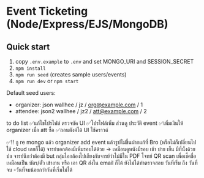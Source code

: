 # Event Ticketing (Node/Express/EJS/MongoDB)

## Quick start
1. copy `.env.example` to `.env` and set MONGO_URI and SESSION_SECRET
2. `npm install`
3. `npm run seed` (creates sample users/events)
4. `npm run dev` or `npm start`

Default seed users:
- organizer: json wallhee / jz / org@example.com / 1 
- attendee: json2 wallhee / jz2 / att@example.com / 2

to do list 
✅แก้ไขโปรไฟล์ ตรวจบัค UI 
✅โปรไฟล์เพิ่ม ส่วนดู ประวัติ event
✅เพิ่มเงินให้ organizer เมื่อ att ซื้อ
✅ถอนตังค์ได้ UI
ใช้คราวด์

✅!! กู re mongo แล้ว organizer add event แล้วรูปไม่ขึ้นฝากแก้ที่ Bro (หรือไม่ก็เปลี่ยนไปใช้ cloud เลยก็ได้)
จารย์บอกต้องมีเพิ่มรอบได้ด้วย -> เหมือนดูหนังมีรอบ เช้า บ่าย  เย็น 
มีที่นั่งด้วย ปล จารย์นึกว่าต้องมี but กลุ่มไอกล้องไปเถียงกับจารย์ว่าไม่มีใน PDF โจทย์
QR scan เพื่อเช็คชื่อเหมือนเป็น บัตร/ตั๋ว เข้างาน หรือ เอา QR ส่งใน email ก็ได้
ยังไม่ได้ทำตรวจสอบ วันที่เริ่ม ถึง วันที่จบ 
-วันที่จบน้อยกว่าวันที่เริ่มไม่ได้


